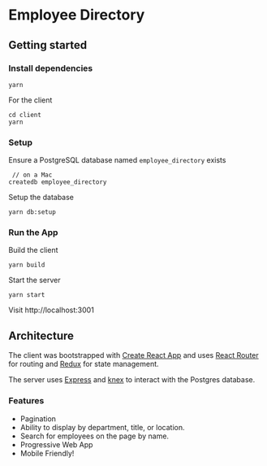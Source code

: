 # Employee Directory

## Getting started
### Install dependencies
```
yarn
```
For the client
```
cd client
yarn
```

### Setup

Ensure a PostgreSQL database named `employee_directory` exists
```
 // on a Mac
createdb employee_directory
```

Setup the database
```
yarn db:setup
```

### Run the App

Build the client
```
yarn build
```

Start the server
```
yarn start
```
Visit http://localhost:3001

## Architecture
The client was bootstrapped with [Create React App](https://github.com/facebook/create-react-app) and uses [React Router](https://reacttraining.com/react-router/) for routing and [Redux](https://redux.js.org) for state management.

The server uses [Express](http://expressjs.com/) and [knex](https://knexjs.org/) to interact with the Postgres database.

### Features
- Pagination
- Ability to display by department, title, or location. 
- Search for employees on the page by name.
- Progressive Web App
- Mobile Friendly!


